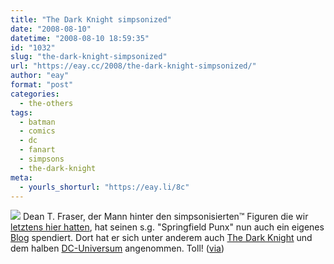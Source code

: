 ```yaml
---
title: "The Dark Knight simpsonized"
date: "2008-08-10"
datetime: "2008-08-10 18:59:35"
id: "1032"
slug: "the-dark-knight-simpsonized"
url: "https://eay.cc/2008/the-dark-knight-simpsonized/"
author: "eay"
format: "post"
categories:
  - the-others
tags:
  - batman
  - comics
  - dc
  - fanart
  - simpsons
  - the-dark-knight
meta:
  - yourls_shorturl: "https://eay.li/8c"
---
```


![](/uploads/2008/darkknightsimpsons.gif) Dean T. Fraser, der Mann hinter den simpsonisierten™ Figuren die wir [letztens hier hatten](//eay.cc/2008/everyone-simpsonized/), hat seinen s.g. "Springfield Punx" nun auch ein eigenes [Blog](http://springfieldpunx.blogspot.com/) spendiert. Dort hat er sich unter anderem auch [The Dark Knight](http://springfieldpunx.blogspot.com/2008/06/dark-knight-begins.html) und dem halben [DC-Universum](http://springfieldpunx.blogspot.com/2008/07/dc-comics-explosion.html) angenommen. Toll! ([via](http://www.nerdcore.de/wp/2008/08/10/springfield-punx/))
